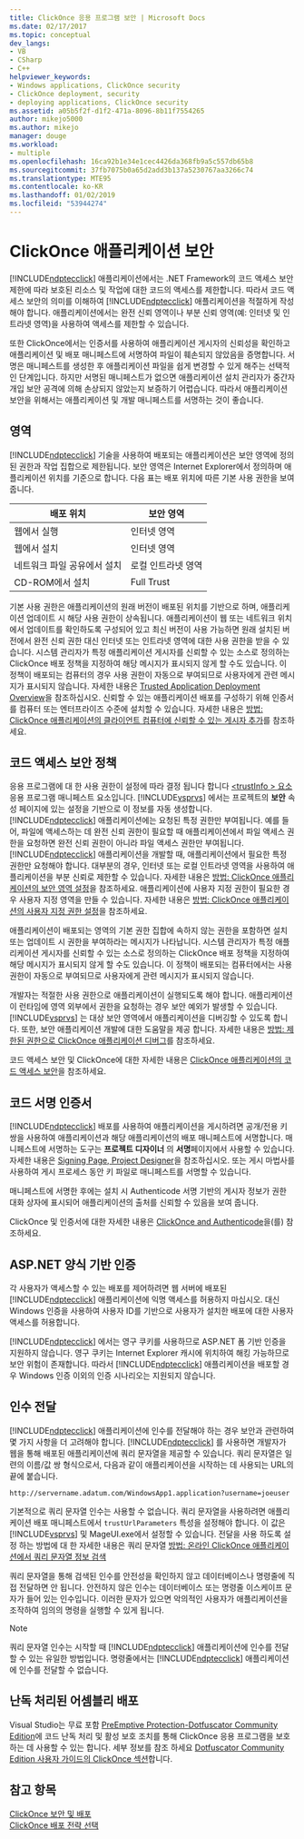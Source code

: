 ```yaml
---
title: ClickOnce 응용 프로그램 보안 | Microsoft Docs
ms.date: 02/17/2017
ms.topic: conceptual
dev_langs:
- VB
- CSharp
- C++
helpviewer_keywords:
- Windows applications, ClickOnce security
- ClickOnce deployment, security
- deploying applications, ClickOnce security
ms.assetid: a05b5f2f-d1f2-471a-8096-8b11f7554265
author: mikejo5000
ms.author: mikejo
manager: douge
ms.workload:
- multiple
ms.openlocfilehash: 16ca92b1e34e1cec4426da368fb9a5c557db65b8
ms.sourcegitcommit: 37fb7075b0a65d2add3b137a5230767aa3266c74
ms.translationtype: MTE95
ms.contentlocale: ko-KR
ms.lasthandoff: 01/02/2019
ms.locfileid: "53944274"
---
```

# <a name="secure-clickonce-applications"></a>ClickOnce 애플리케이션 보안
[!INCLUDE[ndptecclick](../deployment/includes/ndptecclick_md.md)] 애플리케이션에서는 .NET Framework의 코드 액세스 보안 제한에 따라 보호된 리소스 및 작업에 대한 코드의 액세스를 제한합니다. 따라서 코드 액세스 보안의 의미를 이해하여 [!INCLUDE[ndptecclick](../deployment/includes/ndptecclick_md.md)] 애플리케이션을 적절하게 작성해야 합니다. 애플리케이션에서는 완전 신뢰 영역이나 부분 신뢰 영역(예: 인터넷 및 인트라넷 영역)을 사용하여 액세스를 제한할 수 있습니다.  
  
 또한 ClickOnce에서는 인증서를 사용하여 애플리케이션 게시자의 신뢰성을 확인하고 애플리케이션 및 배포 매니페스트에 서명하여 파일이 훼손되지 않았음을 증명합니다. 서명은 매니페스트를 생성한 후 애플리케이션 파일을 쉽게 변경할 수 있게 해주는 선택적인 단계입니다. 하지만 서명된 매니페스트가 없으면 애플리케이션 설치 관리자가 중간자 개입 보안 공격에 의해 손상되지 않았는지 보증하기 어렵습니다. 따라서 애플리케이션 보안을 위해서는 애플리케이션 및 개발 매니페스트를 서명하는 것이 좋습니다.  
  
## <a name="zones"></a>영역  
 [!INCLUDE[ndptecclick](../deployment/includes/ndptecclick_md.md)] 기술을 사용하여 배포되는 애플리케이션은 보안 영역에 정의된 권한과 작업 집합으로 제한됩니다. 보안 영역은 Internet Explorer에서 정의하며 애플리케이션 위치를 기준으로 합니다. 다음 표는 배포 위치에 따른 기본 사용 권한을 보여 줍니다.  
  
|배포 위치|보안 영역|  
|-------------------------|-------------------|  
|웹에서 실행|인터넷 영역|  
|웹에서 설치|인터넷 영역|  
|네트워크 파일 공유에서 설치|로컬 인트라넷 영역|  
|CD-ROM에서 설치|Full Trust|  
  
 기본 사용 권한은 애플리케이션의 원래 버전이 배포된 위치를 기반으로 하며, 애플리케이션 업데이트 시 해당 사용 권한이 상속됩니다. 애플리케이션이 웹 또는 네트워크 위치에서 업데이트를 확인하도록 구성되어 있고 최신 버전이 사용 가능하면 원래 설치된 버전에서 완전 신뢰 권한 대신 인터넷 또는 인트라넷 영역에 대한 사용 권한을 받을 수 있습니다. 시스템 관리자가 특정 애플리케이션 게시자를 신뢰할 수 있는 소스로 정의하는 ClickOnce 배포 정책을 지정하여 해당 메시지가 표시되지 않게 할 수도 있습니다. 이 정책이 배포되는 컴퓨터의 경우 사용 권한이 자동으로 부여되므로 사용자에게 관련 메시지가 표시되지 않습니다. 자세한 내용은 [Trusted Application Deployment Overview](../deployment/trusted-application-deployment-overview.md)을 참조하십시오. 신뢰할 수 있는 애플리케이션 배포를 구성하기 위해 인증서를 컴퓨터 또는 엔터프라이즈 수준에 설치할 수 있습니다. 자세한 내용은 [방법: ClickOnce 애플리케이션의 클라이언트 컴퓨터에 신뢰할 수 있는 게시자 추가](../deployment/how-to-add-a-trusted-publisher-to-a-client-computer-for-clickonce-applications.md)를 참조하세요.  
  
## <a name="code-access-security-policies"></a>코드 액세스 보안 정책  
 응용 프로그램에 대 한 사용 권한이 설정에 따라 결정 됩니다 합니다 [ \<trustInfo > 요소](../deployment/trustinfo-element-clickonce-application.md) 응용 프로그램 매니페스트 요소입니다. [!INCLUDE[vsprvs](../code-quality/includes/vsprvs_md.md)] 에서는 프로젝트의 **보안** 속성 페이지에 있는 설정을 기반으로 이 정보를 자동 생성합니다. [!INCLUDE[ndptecclick](../deployment/includes/ndptecclick_md.md)] 애플리케이션에는 요청된 특정 권한만 부여됩니다. 예를 들어, 파일에 액세스하는 데 완전 신뢰 권한이 필요할 때 애플리케이션에서 파일 액세스 권한을 요청하면 완전 신뢰 권한이 아니라 파일 액세스 권한만 부여됩니다. [!INCLUDE[ndptecclick](../deployment/includes/ndptecclick_md.md)] 애플리케이션을 개발할 때, 애플리케이션에서 필요한 특정 권한만 요청해야 합니다. 대부분의 경우, 인터넷 또는 로컬 인트라넷 영역을 사용하여 애플리케이션을 부분 신뢰로 제한할 수 있습니다. 자세한 내용은 [방법: ClickOnce 애플리케이션의 보안 영역 설정](../deployment/how-to-set-a-security-zone-for-a-clickonce-application.md)을 참조하세요. 애플리케이션에 사용자 지정 권한이 필요한 경우 사용자 지정 영역을 만들 수 있습니다. 자세한 내용은 [방법: ClickOnce 애플리케이션의 사용자 지정 권한 설정](../deployment/how-to-set-custom-permissions-for-a-clickonce-application.md)을 참조하세요.  
  
 애플리케이션이 배포되는 영역의 기본 권한 집합에 속하지 않는 권한을 포함하면 설치 또는 업데이트 시 권한을 부여하라는 메시지가 나타납니다. 시스템 관리자가 특정 애플리케이션 게시자를 신뢰할 수 있는 소스로 정의하는 ClickOnce 배포 정책을 지정하여 해당 메시지가 표시되지 않게 할 수도 있습니다. 이 정책이 배포되는 컴퓨터에서는 사용 권한이 자동으로 부여되므로 사용자에게 관련 메시지가 표시되지 않습니다.  
  
 개발자는 적절한 사용 권한으로 애플리케이션이 실행되도록 해야 합니다. 애플리케이션이 런타임에 영역 외부에서 권한을 요청하는 경우 보안 예외가 발생할 수 있습니다. [!INCLUDE[vsprvs](../code-quality/includes/vsprvs_md.md)] 는 대상 보안 영역에서 애플리케이션을 디버깅할 수 있도록 합니다. 또한, 보안 애플리케이션 개발에 대한 도움말을 제공 합니다. 자세한 내용은 [방법: 제한된 권한으로 ClickOnce 애플리케이션 디버그](../deployment/how-to-debug-a-clickonce-application-with-restricted-permissions.md)를 참조하세요.  
  
 코드 액세스 보안 및 ClickOnce에 대한 자세한 내용은 [ClickOnce 애플리케이션의 코드 액세스 보안](../deployment/code-access-security-for-clickonce-applications.md)을 참조하세요.  
  
## <a name="code-signing-certificates"></a>코드 서명 인증서  
 [!INCLUDE[ndptecclick](../deployment/includes/ndptecclick_md.md)] 배포를 사용하여 애플리케이션을 게시하려면 공개/전용 키 쌍을 사용하여 애플리케이션과 해당 애플리케이션의 배포 매니페스트에 서명합니다. 매니페스트에 서명하는 도구는 **프로젝트 디자이너** 의 **서명**페이지에서 사용할 수 있습니다. 자세한 내용은 [Signing Page, Project Designer](../ide/reference/signing-page-project-designer.md)을 참조하십시오. 또는 게시 마법사를 사용하여 게시 프로세스 동안 키 파일로 매니페스트를 서명할 수 있습니다.  
  
 매니페스트에 서명한 후에는 설치 시 Authenticode 서명 기반의 게시자 정보가 권한 대화 상자에 표시되어 애플리케이션의 출처를 신뢰할 수 있음을 보여 줍니다.  
  
 ClickOnce 및 인증서에 대한 자세한 내용은 [ClickOnce and Authenticode](../deployment/clickonce-and-authenticode.md)을(를) 참조하세요.  
  
## <a name="aspnet-form-based-authentication"></a>ASP.NET 양식 기반 인증  
 각 사용자가 액세스할 수 있는 배포를 제어하려면 웹 서버에 배포된 [!INCLUDE[ndptecclick](../deployment/includes/ndptecclick_md.md)] 애플리케이션에 익명 액세스를 허용하지 마십시오. 대신 Windows 인증을 사용하여 사용자 ID를 기반으로 사용자가 설치한 배포에 대한 사용자 액세스를 허용합니다.  
  
 [!INCLUDE[ndptecclick](../deployment/includes/ndptecclick_md.md)] 에서는 영구 쿠키를 사용하므로 ASP.NET 폼 기반 인증을 지원하지 않습니다. 영구 쿠키는 Internet Explorer 캐시에 위치하여 해킹 가능하므로 보안 위험이 존재합니다. 따라서 [!INCLUDE[ndptecclick](../deployment/includes/ndptecclick_md.md)] 애플리케이션을 배포할 경우 Windows 인증 이외의 인증 시나리오는 지원되지 않습니다.  
  
## <a name="pass-arguments"></a>인수 전달  
 [!INCLUDE[ndptecclick](../deployment/includes/ndptecclick_md.md)] 애플리케이션에 인수를 전달해야 하는 경우 보안과 관련하여 몇 가지 사항을 더 고려해야 합니다. [!INCLUDE[ndptecclick](../deployment/includes/ndptecclick_md.md)] 를 사용하면 개발자가 웹을 통해 배포된 애플리케이션에 쿼리 문자열을 제공할 수 있습니다. 쿼리 문자열은 일련의 이름/값 쌍 형식으로서, 다음과 같이 애플리케이션을 시작하는 데 사용되는 URL의 끝에 붙습니다.  
  
 `http://servername.adatum.com/WindowsApp1.application?username=joeuser`  
  
 기본적으로 쿼리 문자열 인수는 사용할 수 없습니다. 쿼리 문자열을 사용하려면 애플리케이션 배포 매니페스트에서 `trustUrlParameters` 특성을 설정해야 합니다. 이 값은 [!INCLUDE[vsprvs](../code-quality/includes/vsprvs_md.md)] 및 MageUI.exe에서 설정할 수 있습니다. 전달을 사용 하도록 설정 하는 방법에 대 한 자세한 내용은 쿼리 문자열 [방법: 온라인 ClickOnce 애플리케이션에서 쿼리 문자열 정보 검색](../deployment/how-to-retrieve-query-string-information-in-an-online-clickonce-application.md)  
  
 쿼리 문자열을 통해 검색된 인수를 안전성을 확인하지 않고 데이터베이스나 명령줄에 직접 전달하면 안 됩니다. 안전하지 않은 인수는 데이터베이스 또는 명령줄 이스케이프 문자가 들어 있는 인수입니다. 이러한 문자가 있으면 악의적인 사용자가 애플리케이션을 조작하여 임의의 명령을 실행할 수 있게 됩니다.  
  
> [!NOTE]
>  쿼리 문자열 인수는 시작할 때 [!INCLUDE[ndptecclick](../deployment/includes/ndptecclick_md.md)] 애플리케이션에 인수를 전달할 수 있는 유일한 방법입니다. 명령줄에서는 [!INCLUDE[ndptecclick](../deployment/includes/ndptecclick_md.md)] 애플리케이션에 인수를 전달할 수 없습니다.  
  
## <a name="deploying-obfuscated-assemblies"></a>난독 처리된 어셈블리 배포  
 Visual Studio는 무료 포함 [PreEmptive Protection-Dotfuscator Community Edition](../ide/dotfuscator/index.md)에 코드 난독 처리 및 활성 보호 조치를 통해 ClickOnce 응용 프로그램을 보호 하는 데 사용할 수 있는 합니다.  세부 정보를 참조 하세요 [Dotfuscator Community Edition 사용자 가이드의 ClickOnce 섹션](https://www.preemptive.com/dotfuscator/ce/docs/help/5.27/advanced_clickonce.html)합니다.

## <a name="see-also"></a>참고 항목  
 [ClickOnce 보안 및 배포](../deployment/clickonce-security-and-deployment.md)   
 [ClickOnce 배포 전략 선택](../deployment/choosing-a-clickonce-deployment-strategy.md)
